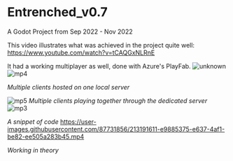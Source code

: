 # Entrenched_v0.7
 A Godot Project from Sep 2022 - Nov 2022

This video illustrates what was achieved in the project quite well:
https://www.youtube.com/watch?v=tCAQGxNLRnE

It had a working multiplayer as well, done with Azure's PlayFab.
![unknown](https://user-images.githubusercontent.com/87731856/213190677-4c76faab-d47f-4429-bb96-157ab673bd8f.png)
![mp4](https://user-images.githubusercontent.com/87731856/213191189-439bf688-c977-4fdc-9f78-33b30c562829.jpg)

*Multiple clients hosted on one local server*

![mp5](https://user-images.githubusercontent.com/87731856/213191362-2d92575a-5da8-474e-880c-d520feb5bacf.jpg)
*Multiple clients playing together through the dedicated server*
![mp3](https://user-images.githubusercontent.com/87731856/213191838-54794b80-971f-4bd3-8c96-675dbcd04431.jpg)

*A snippet of code*
https://user-images.githubusercontent.com/87731856/213191611-e9885375-e637-4af1-be82-ee505a283b45.mp4

*Working in theory*
